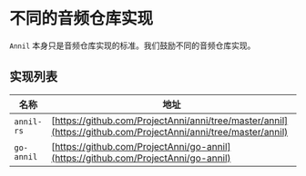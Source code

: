# 不同的音频仓库实现

`Annil` 本身只是音频仓库实现的标准。我们鼓励不同的音频仓库实现。

## 实现列表

| 名称       | 地址                                                                                                             |
| ---------- | ---------------------------------------------------------------------------------------------------------------- |
| `annil-rs` | [https://github.com/ProjectAnni/anni/tree/master/annil](https://github.com/ProjectAnni/anni/tree/master/annil) |
| `go-annil` | [https://github.com/ProjectAnni/go-annil](https://github.com/ProjectAnni/go-annil)                                 |